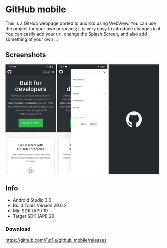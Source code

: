 # GitHub mobile
This is a GitHub webpage ported to android using WebView. You can use the project for your own purposes; it is very easy to introduce changes in it. You can easily add your url, change the Splash Screen, and also add something of your own ...
## Screenshots
<div style="dispaly:flex">
    <img src="https://github.com/Fut1le/github_mobile/blob/master/images/image_1.jpg" width="32%">
    <img src="https://github.com/Fut1le/github_mobile/blob/master/images/image_2.jpg" width="32%">
    <img src="https://github.com/Fut1le/github_mobile/blob/master/images/image_3.jpg" width="32%">
</div>

## Info
- Android Studio 3.6
- Build Tools Version 29.0.2
- Min SDK (API) 19
- Target SDK (API) 29

### Download
https://github.com/Fut1le/github_mobile/releases
